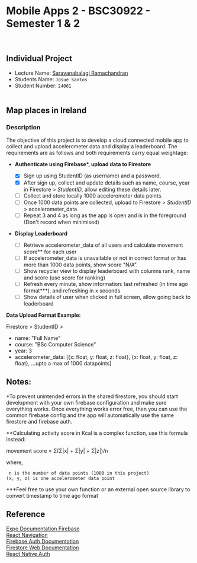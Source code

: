 # Mobile Apps 2 - BSC30922 - Semester 1 & 2

<br>

## Individual Project

- Lecture Name: [Saravanabalagi Ramachandran](https://github.com/saravanabalagi)
- Students Name: `Josue Santos`
- Student Number: `24061`
  <br><br>

## Map places in Ireland <br>

### Description <br>

The objective of this project is to develop a cloud connected mobile app to collect and upload accelerometer data and display a leaderboard. The requirements are as follows and both requirements carry equal weightage:

- <b>Authenticate using Firebase\*, upload data to Firestore</b><br>

  - [x] Sign up using StudentID (as username) and a password.<br>
  - [x] After sign up, collect and update details such as name, course, year in Firestore > <i>StudentID</i>, allow editing these details later.<br>
  - [ ] Collect and store locally 1000 accelerometer data points.<br>
  - [ ] Once 1000 data points are collected, upload to Firestore > <i>StudentID</i> > accelerometer_data<br>
  - [ ] Repeat 3 and 4 as long as the app is open and is in the foreground (Don't record when minimised)<br>

- <b>Display Leaderboard<br></b>

  - [ ] Retrieve accelerometer_data of all users and calculate movement score\*\* for each user<br>
  - [ ] If accelerometer_data is unavailable or not in correct format or has more than 1000 data points, show score "N/A".<br>
  - [ ] Show recycler view to display leaderboard with columns rank, name and score (use score for ranking)<br>
  - [ ] Refresh every minute, show information: last refreshed (in time ago format\*\*\*), and refreshing in x seconds<br>
  - [ ] Show details of user when clicked in full screen, allow going back to leaderboard<br>

<b>Data Upload Format Example:</b>

Firestore > StudentID ><br>

- name: "Full Name"<br>
- course: "BSc Computer Science"<br>
- year: 3<br>
- accelerometer_data: [{x: float, y: float, z: float}, {x: float, y: float, z: float}, ...upto a max of 1000 datapoints]<br>

## Notes:

\*To prevent unintended errors in the shared firestore, you should start development with your own firebase configuration and make sure everything works. Once everything works error free, then you can use the common firebase config and the app will automatically use the same firestore and firebase auth.<br>

\*\*Calculating activity score in Kcal is a complex function, use this formula instead:

movement score = Σ(Σ|x| + Σ|y| + Σ|z|)/n

where,

     n is the number of data points (1000 in this project)
    (x, y, z) is one accelerometer data point

\*\*\*Feel free to use your own function or an external open source library to convert timestamp to time ago format

## Reference

[Expo Documentation Firebase](https://docs.expo.dev/guides/using-firebase/)<br>
[React Navigation](https://reactnavigation.org/docs/getting-started)<br>
[Firebase Auth Documentation](https://firebase.google.com/docs/auth/web/start)<br>
[Firestore Web Documentation](https://firebase.google.com/docs/firestore/quickstart)<br>
[React Native Auth](https://youtu.be/ql4J6SpLXZA)<br>
